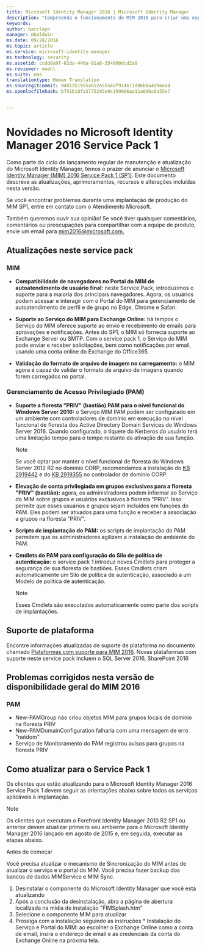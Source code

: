```yaml
---
title: Microsoft Identity Manager 2016 | Microsoft Identity Manager
description: "Compreenda o funcionamento do MIM 2016 para criar uma experiência de gerenciamento de identidade mais segura e mais conveniente na nuvem e local."
keywords: 
author: barclayn
manager: mbaldwin
ms.date: 09/28/2016
ms.topic: article
ms.service: microsoft-identity-manager
ms.technology: security
ms.assetid: ccdd8a9f-02da-440a-81a8-354800dcd2a8
ms.reviewer: mwahl
ms.suite: ems
translationtype: Human Translation
ms.sourcegitcommit: 94813519554652a5554af914611d06b8a4d96ea4
ms.openlocfilehash: b791b18fa3775295e9c199086aa11a0d6c6a55e7


---
```

# <a name="whats-new-for-microsoft-identity-manager-2016-service-pack-1"></a>Novidades no Microsoft Identity Manager 2016 Service Pack 1 #

Como parte do ciclo de lançamento regular de manutenção e atualização do Microsoft Identity Manager, temos o prazer de anunciar o [Microsoft Identity Manager (MIM) 2016 Service Pack 1 (SP1)](https://msdn.microsoft.com/subscriptions/downloads/?fileid=70212#searchTerm=&Languages=en&PageSize=10&PageIndex=0&FileId=70212). Este documento descreve as atualizações, aprimoramentos, recursos e alterações incluídas nesta versão.

Se você encontrar problemas durante uma implantação de produção do MIM SP1, entre em contato com o Atendimento Microsoft.

Também queremos ouvir sua opinião! Se você tiver quaisquer comentários, comentários ou preocupações para compartilhar com a equipe de produto, envie um email para [mim2016@microsoft.com.](mailto:mim2016@microsoft.com)



## <a name="updates-in-this-service-pack"></a>Atualizações neste service pack #

### <a name="mim"></a>MIM

- **Compatibilidade de navegadores no Portal do MIM de autoatendimento de usuário final:** neste Service Pack, introduzimos o suporte para a maioria dos principais navegadores. Agora, os usuários podem acessar e interagir com o Portal do MIM para gerenciamento de autoatendimento de perfil e de grupo no Edge, Chrome e Safari.

- **Suporte ao Serviço do MIM para Exchange Online:** há tempos o Serviço do MIM oferece suporte ao envio e recebimento de emails para aprovações e notificações. Antes do SP1, o MIM só fornecia suporte ao Exchange Server ou SMTP. Com o service pack 1, o Serviço do MIM pode enviar e receber solicitações, bem como notificações por email, usando uma conta online do Exchange do Office365.

- **Validação do formato de arquivo de imagem no carregamento:** o MIM agora é capaz de validar o formato de arquivo de imagens quando forem carregados no portal.

### <a name="privileged-access-managementpam"></a>Gerenciamento de Acesso Privilegiado (PAM)

- **Suporte a floresta "PRIV" (bastião) PAM para o nível funcional do Windows Server 2016:** o Serviço MIM PAM podem ser configurado em um ambiente com controladores de domínio em execução no nível funcional de floresta dos Active Directory Domain Services do Windows Server 2016. Quando configurado, o tíquete do Kerberos do usuário terá uma limitação tempo para o tempo restante da ativação de sua função.

    >[!Note]
    Se você optar por manter o nível funcional de floresta do Windows Server 2012 R2 no domínio CORP, recomendamos a instalação do [KB 2919442](https://support.microsoft.com/en-us/kb/2919442) e do [KB 2919355](https://support.microsoft.com/en-us/kb/2919355) no controlador de domínio CORP.

- **Elevação de conta privilegiada em grupos exclusivos para a floresta "PRIV" (bastião):** agora, os administradores podem informar ao Serviço do MIM sobre grupos e usuários exclusivos à floresta "PRIV". Isso permite que esses usuários e grupos sejam incluídos em funções do PAM.  Eles podem ser ativados para uma função e receber a associação a grupos na floresta "PRIV".

- **Scripts de implantação do PAM:** os scripts de implantação do PAM permitem que os administradores agilizem a instalação do ambiente do PAM.

- **Cmdlets do PAM para configuração do Silo de política de autenticação:** o service pack 1 introduz novos Cmdlets para proteger a segurança de sua floresta de bastiões. Esses Cmdlets criam automaticamente um Silo de política de autenticação, associado a um Modelo de política de autenticação.

    >[!Note]
    Esses Cmdlets são executados automaticamente como parte dos scripts de implantações.


## <a name="platform-support"></a>Suporte de plataforma
Encontre informações atualizadas de suporte de plataforma no documento chamado [Plataformas com suporte para MIM 2016](/microsoft-identity-manager/plan-design/microsoft-identity-manager-2016-supported-platforms).  Novas plataformas com suporte neste service pack incluem o SQL Server 2016, SharePoint 2016

## <a name="issues-fixed-in-this-release-from-mim-2016-general-availability"></a>Problemas corrigidos nesta versão de disponibilidade geral do MIM 2016

### <a name="pam"></a>PAM
- New-PAMGroup não criou objetos MIM para grupos locais de domínio na floresta PRIV
- New-PAMDomainConfiguration falharia com uma mensagem de erro "netdom"
- Serviço de Monitoramento do PAM registrou avisos para grupos na floresta PRIV

## <a name="how-to-upgrade-to-service-pack-1"></a>Como atualizar para o Service Pack 1

Os clientes que estão atualizando para o Microsoft Identity Manager 2016 Service Pack 1 devem seguir as orientações abaixo sobre todos os serviços aplicáveis à implantação.

>[!Note]
>Os clientes que executam o Forefront Identity Manager 2010 R2 SP1 ou anterior devem atualizar primeiro seu ambiente para o Microsoft Identity Manager 2016 lançado em agosto de 2015 e, em seguida, executar as etapas abaixo.

Antes de começar

Você precisa atualizar o mecanismo de Sincronização do MIM antes de atualizar o serviço e o portal do MIM.
Você precisa fazer backup dos bancos de dados MIMService e MIM Sync.

  1. Desinstalar o componente do Microsoft Identity Manager que você está atualizando
  2. Após a conclusão da desinstalação, abra a página de abertura localizada na mídia de instalação "FIMSplash.htm"
  3. Selecione o componente MIM para atualizar
  4. Prossiga com a instalação seguindo as instruções
    * Instalação do Serviço e Portal do MIM: ao escolher o Exchange Online como a conta de email, insira o endereço de email e as credenciais da conta do Exchange Online na próxima tela.



<!--HONumber=Sep16_HO4-->


